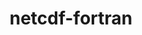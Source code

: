 ---
title: "netcdf-fortran"
layout: cache
categories: [package, develop-2023-09-17]
meta: {"versions": ["4.6.1"], "compilers": ["gcc@=7.3.1"], "oss": ["amzn2"], "platforms": ["linux"], "targets": ["aarch64", "neoverse_n1", "x86_64_v3"], "stacks": ["aws-isc", "aws-isc-aarch64", "root"], "num_specs": 3, "num_specs_by_stack": {"aws-isc-aarch64": 2, "root": 3, "aws-isc": 1}}
spec_details: [{"hash": "wycuk3r44646c5qd2nyjgqt7gamipugj", "compiler": "gcc@=7.3.1", "versions": ["4.6.1"], "os": "amzn2", "platform": "linux", "target": "aarch64", "variants": ["build_system=autotools", "~doc", "+pic", "+shared"], "stacks": ["aws-isc-aarch64", "root"], "size": "-", "tarball": "https://binaries.spack.io/releases/develop-2023-09-17/build_cache/linux-amzn2-aarch64/gcc-7.3.1/netcdf-fortran-4.6.1/linux-amzn2-aarch64-gcc-7.3.1-netcdf-fortran-4.6.1-wycuk3r44646c5qd2nyjgqt7gamipugj.spack"}, {"hash": "l6ciedrz64khbz6nf2kwktcrbik3sk6v", "compiler": "gcc@=7.3.1", "versions": ["4.6.1"], "os": "amzn2", "platform": "linux", "target": "neoverse_n1", "variants": ["build_system=autotools", "~doc", "+pic", "+shared"], "stacks": ["aws-isc-aarch64", "root"], "size": "-", "tarball": "https://binaries.spack.io/releases/develop-2023-09-17/build_cache/linux-amzn2-neoverse_n1/gcc-7.3.1/netcdf-fortran-4.6.1/linux-amzn2-neoverse_n1-gcc-7.3.1-netcdf-fortran-4.6.1-l6ciedrz64khbz6nf2kwktcrbik3sk6v.spack"}, {"hash": "otcabbjdhzpccssidfirqiftvu33qhzk", "compiler": "gcc@=7.3.1", "versions": ["4.6.1"], "os": "amzn2", "platform": "linux", "target": "x86_64_v3", "variants": ["build_system=autotools", "~doc", "+pic", "+shared"], "stacks": ["root", "aws-isc"], "size": "-", "tarball": "https://binaries.spack.io/releases/develop-2023-09-17/build_cache/linux-amzn2-x86_64_v3/gcc-7.3.1/netcdf-fortran-4.6.1/linux-amzn2-x86_64_v3-gcc-7.3.1-netcdf-fortran-4.6.1-otcabbjdhzpccssidfirqiftvu33qhzk.spack"}]
---